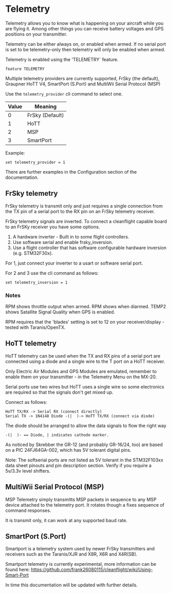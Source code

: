 # Telemetry

Telemetry allows you to know what is happening on your aircraft while you are flying it.  Among other things you can receive battery voltages and GPS positions on your transmitter.

Telemetry can be either always on, or enabled when armed.  If no serial port is set to be telemetry-only then telemetry will only be enabled when armed.

Telemetry is enabled using the 'TELEMETRY` feature.

```
feature TELEMETRY
```

Multiple telemetry providers are currently supported, FrSky (the default), Graupner HoTT V4, SmartPort (S.Port) and MultiWii Serial Protocol (MSP)

Use the `telemetry_provider` cli command to select one.

| Value | Meaning         |
| ----- | --------------- |
| 0     | FrSky (Default) |
| 1     | HoTT            |
| 2     | MSP             |
| 3     | SmartPort       |

Example:

```
set telemetry_provider = 1
```

There are further examples in the Configuration section of the documentation.

## FrSky telemetry

FrSky telemetry is transmit only and just requires a single connection from the TX pin of a serial port to the RX pin on an FrSky telemetry receiver.

FrSky telemetry signals are inverted.  To connect a cleanflight capable board to an FrSKy receiver you have some options.

1. A hardware inverter - Built in to some flight controllers.
2. Use software serial and enable frsky_inversion.
3. Use a flight controller that has software configurable hardware inversion (e.g. STM32F30x).

For 1, just connect your inverter to a usart or software serial port.

For 2 and 3 use the cli command as follows:

```
set telemetry_inversion = 1
```

### Notes

RPM shows throttle output when armed.
RPM shows when diarmed.
TEMP2 shows Satallite Signal Quality when GPS is enabled.

RPM requires that the 'blades' setting is set to 12 on your receiver/display - tested with Taranis/OpenTX.

## HoTT telemetry

HoTT telemetry can be used when the TX and RX pins of a serial port are connected using a diode and a single wire to the T port on a HoTT receiver.

Only Electric Air Modules and GPS Modules are emulated, remember to enable them on your transmitter - in the Telemetry Menu on the MX-20.
 
Serial ports use two wires but HoTT uses a single wire so some electronics are required so that the signals don't get mixed up.

Connect as follows:
```
HoTT TX/RX -> Serial RX (connect directly)
Serial TX -> 1N4148 Diode -(|  )-> HoTT TX/RX (connect via diode)
```

The diode should be arranged to allow the data signals to flow the right way

```
-(|  )- == Diode, | indicates cathode marker.
```

As noticed by Skrebber the GR-12 (and probably GR-16/24, too) are based on a PIC 24FJ64GA-002, which has 5V tolerant digital pins.

Note: The softserial ports are not listed as 5V tolerant in the STM32F103xx data sheet pinouts and pin description section.  Verify if you require a 5v/3.3v level shifters.

## MultiWii Serial Protocol (MSP)

MSP Telemetry simply transmitts MSP packets in sequence to any MSP device attached to the telemetry port.  It rotates though a fixes sequence of command responses.

It is transmit only, it can work at any supported baud rate.

## SmartPort (S.Port)

Smartport is a telemetry system used by newer FrSky transmitters and receivers such as the Taranis/XJR and X8R, X6R and X4R(SB).

Smartport telemetry is currently experimental, more information can be found here: https://github.com/frank26080115/cleanflight/wiki/Using-Smart-Port

In time this documentation will be updated with further details.



